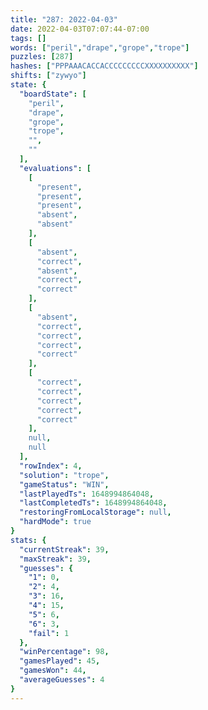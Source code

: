 ```yaml
---
title: "287: 2022-04-03"
date: 2022-04-03T07:07:44-07:00
tags: []
words: ["peril","drape","grope","trope"]
puzzles: [287]
hashes: ["PPPAAACACCACCCCCCCCCXXXXXXXXXX"]
shifts: ["zywyo"]
state: {
  "boardState": [
    "peril",
    "drape",
    "grope",
    "trope",
    "",
    ""
  ],
  "evaluations": [
    [
      "present",
      "present",
      "present",
      "absent",
      "absent"
    ],
    [
      "absent",
      "correct",
      "absent",
      "correct",
      "correct"
    ],
    [
      "absent",
      "correct",
      "correct",
      "correct",
      "correct"
    ],
    [
      "correct",
      "correct",
      "correct",
      "correct",
      "correct"
    ],
    null,
    null
  ],
  "rowIndex": 4,
  "solution": "trope",
  "gameStatus": "WIN",
  "lastPlayedTs": 1648994864048,
  "lastCompletedTs": 1648994864048,
  "restoringFromLocalStorage": null,
  "hardMode": true
}
stats: {
  "currentStreak": 39,
  "maxStreak": 39,
  "guesses": {
    "1": 0,
    "2": 4,
    "3": 16,
    "4": 15,
    "5": 6,
    "6": 3,
    "fail": 1
  },
  "winPercentage": 98,
  "gamesPlayed": 45,
  "gamesWon": 44,
  "averageGuesses": 4
}
---
```


<!-- more -->
